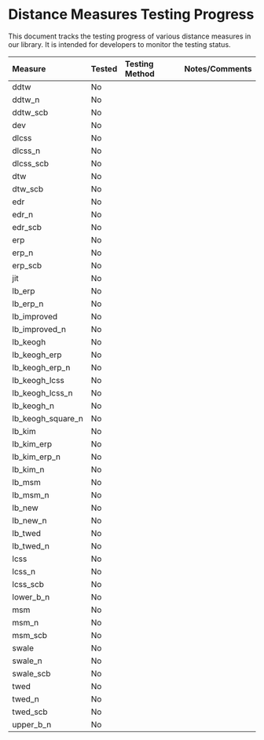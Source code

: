 # Distance Measures Testing Progress

This document tracks the testing progress of various distance measures in our library. It is intended for developers to monitor the testing status.

| Measure           | Tested   | Testing Method   | Notes/Comments   |
|:------------------|:---------|:-----------------|:-----------------|
| ddtw              | No       |                  |                  |
| ddtw_n            | No       |                  |                  |
| ddtw_scb          | No       |                  |                  |
| dev               | No       |                  |                  |
| dlcss             | No       |                  |                  |
| dlcss_n           | No       |                  |                  |
| dlcss_scb         | No       |                  |                  |
| dtw               | No       |                  |                  |
| dtw_scb           | No       |                  |                  |
| edr               | No       |                  |                  |
| edr_n             | No       |                  |                  |
| edr_scb           | No       |                  |                  |
| erp               | No       |                  |                  |
| erp_n             | No       |                  |                  |
| erp_scb           | No       |                  |                  |
| jit               | No       |                  |                  |
| lb_erp            | No       |                  |                  |
| lb_erp_n          | No       |                  |                  |
| lb_improved       | No       |                  |                  |
| lb_improved_n     | No       |                  |                  |
| lb_keogh          | No       |                  |                  |
| lb_keogh_erp      | No       |                  |                  |
| lb_keogh_erp_n    | No       |                  |                  |
| lb_keogh_lcss     | No       |                  |                  |
| lb_keogh_lcss_n   | No       |                  |                  |
| lb_keogh_n        | No       |                  |                  |
| lb_keogh_square_n | No       |                  |                  |
| lb_kim            | No       |                  |                  |
| lb_kim_erp        | No       |                  |                  |
| lb_kim_erp_n      | No       |                  |                  |
| lb_kim_n          | No       |                  |                  |
| lb_msm            | No       |                  |                  |
| lb_msm_n          | No       |                  |                  |
| lb_new            | No       |                  |                  |
| lb_new_n          | No       |                  |                  |
| lb_twed           | No       |                  |                  |
| lb_twed_n         | No       |                  |                  |
| lcss              | No       |                  |                  |
| lcss_n            | No       |                  |                  |
| lcss_scb          | No       |                  |                  |
| lower_b_n         | No       |                  |                  |
| msm               | No       |                  |                  |
| msm_n             | No       |                  |                  |
| msm_scb           | No       |                  |                  |
| swale             | No       |                  |                  |
| swale_n           | No       |                  |                  |
| swale_scb         | No       |                  |                  |
| twed              | No       |                  |                  |
| twed_n            | No       |                  |                  |
| twed_scb          | No       |                  |                  |
| upper_b_n         | No       |                  |                  |